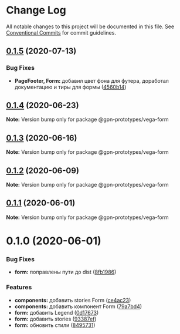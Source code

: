 # Change Log

All notable changes to this project will be documented in this file.
See [Conventional Commits](https://conventionalcommits.org) for commit guidelines.

## [0.1.5](https://github.com/gpn-prototypes/vega-ui/compare/@gpn-prototypes/vega-form@0.1.4...@gpn-prototypes/vega-form@0.1.5) (2020-07-13)


### Bug Fixes

* **PageFooter, Form:** добавил цвет фона для футера, доработал документацию и тиры для формы ([4560b14](https://github.com/gpn-prototypes/vega-ui/commit/4560b14f402dd35acd0572338bab85de7777e94e))





## [0.1.4](https://github.com/gpn-prototypes/vega-ui/compare/@gpn-prototypes/vega-form@0.1.3...@gpn-prototypes/vega-form@0.1.4) (2020-06-23)

**Note:** Version bump only for package @gpn-prototypes/vega-form





## [0.1.3](https://github.com/gpn-prototypes/vega-ui/compare/@gpn-prototypes/vega-form@0.1.2...@gpn-prototypes/vega-form@0.1.3) (2020-06-16)

**Note:** Version bump only for package @gpn-prototypes/vega-form





## [0.1.2](https://github.com/gpn-prototypes/vega-ui/compare/@gpn-prototypes/vega-form@0.1.1...@gpn-prototypes/vega-form@0.1.2) (2020-06-09)

**Note:** Version bump only for package @gpn-prototypes/vega-form





## [0.1.1](https://github.com/gpn-prototypes/vega-ui/compare/@gpn-prototypes/vega-form@0.1.0...@gpn-prototypes/vega-form@0.1.1) (2020-06-01)

**Note:** Version bump only for package @gpn-prototypes/vega-form

# 0.1.0 (2020-06-01)

### Bug Fixes

- **form:** поправлены пути до dist ([8fb1986](https://github.com/gpn-prototypes/vega-ui/commit/8fb1986c90033d2b0a5034f30a516eb4bdd5b71d))

### Features

- **components:** добавить stories Form ([ce4ac23](https://github.com/gpn-prototypes/vega-ui/commit/ce4ac2354afc929af3542e843a0a2ae8b9c93ee2))
- **components:** добавить компонент Form ([79a7bd4](https://github.com/gpn-prototypes/vega-ui/commit/79a7bd47372454922b326350e2f72ee14260c387))
- **form:** добавить Legend ([0d17673](https://github.com/gpn-prototypes/vega-ui/commit/0d176739c808af9e8e7263953b1a4a07ace081ef))
- **form:** добавить stories ([93387ef](https://github.com/gpn-prototypes/vega-ui/commit/93387ef38ef216bfae65cc31626a001593f39755))
- **form:** обновить стили ([8495731](https://github.com/gpn-prototypes/vega-ui/commit/8495731bc5d6ae081101c716d7a86cf5fd381458))
